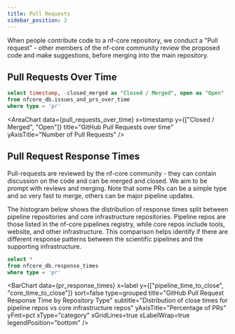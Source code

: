 ```yaml
---
title: Pull Requests
sidebar_position: 2
---
```


When people contribute code to a nf-core repository, we conduct a "Pull request" - other members of the nf-core community review the proposed code and make suggestions, before merging into the main repository.

## Pull Requests Over Time

```sql pull_requests_over_time
select timestamp, -closed_merged as "Closed / Merged", open as "Open"
from nfcore_db.issues_and_prs_over_time
where type = 'pr'
```

<AreaChart
  data={pull_requests_over_time}
  x=timestamp
  y={["Closed / Merged", "Open"]}
  title="GitHub Pull Requests over time"
  yAxisTitle="Number of Pull Requests"
/>

## Pull Request Response Times

Pull-requests are reviewed by the nf-core community - they can contain discussion on the code and can be merged and closed. We aim to be prompt with reviews and merging. Note that some PRs can be a simple type and so very fast to merge, others can be major pipeline updates.

The histogram below shows the distribution of response times split between pipeline repositories and core infrastructure repositories. Pipeline repos are those listed in the nf-core pipelines registry, while core repos include tools, website, and other infrastructure. This comparison helps identify if there are different response patterns between the scientific pipelines and the supporting infrastructure.

```sql pr_response_times
select *
from nfcore_db.response_times
where type = 'pr'
```

<BarChart
data={pr_response_times}
x=label
y={["pipeline_time_to_close", "core_time_to_close"]}
sort=false
type=grouped
title="GitHub Pull Request Response Time by Repository Type"
subtitle="Distribution of close times for pipeline repos vs core infrastructure repos"
yAxisTitle="Percentage of PRs"
yFmt=pct
xType="category"
xGridLines=true
xLabelWrap=true
legendPosition="bottom"
/>

<LastRefreshed prefix="Data last updated"/>